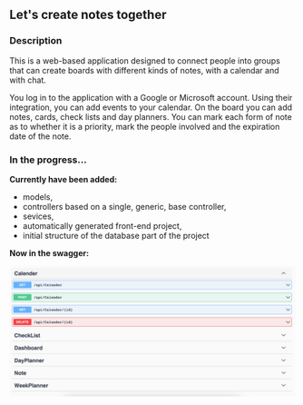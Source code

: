 ## Let's create notes together

### Description

This is a web-based application designed to connect people into groups that can create boards with different kinds of notes, with a calendar and with chat.

You log in to the application with a Google or Microsoft account. Using their integration, you can add events to your calendar.
On the board you can add notes, cards, check lists and day planners.
You can mark each form of note as to whether it is a priority, mark the people involved and the expiration date of the note.


### In the progress...

**Currently have been added:**
* models,
* controllers based on a single, generic, base controller,
* sevices,
* automatically generated front-end project,
* initial structure of the database part of the project

**Now in the swagger:**

![swagger](https://github.com/KatarzynaDowzenko/Lets-create-notes-together/blob/develop/Swagger.png)
